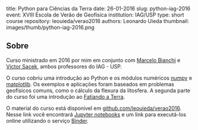 title: Python para Ciências da Terra
date: 26-01-2016
slug: python-iag-2016
event: XVIII Escola de Verão de Geofísica
institution: IAG/USP
type: short course
repository: leouieda/verao2016
authors: Leonardo Uieda
thumbnail: images/thumb/python-iag-2016.png

## Sobre

Curso ministrado em 2016 por mim em conjunto com
[Marcelo Bianchi](http://lattes.cnpq.br/2362257274279156) e
[Victor Sacek](http://lattes.cnpq.br/9668181660774041),
ambos professores do IAG - USP.

O curso cobriu uma introdução ao Python e os módulos numéricos
 [numpy](http://www.numpy.org/) e [matplotlib](http://matplotlib.org/).
Os exemplos e aplicações foram baseados em problemas geofísicos comuns, como o
cálculo da flexura da litosfera.
A segunda parte do curso foi uma introdução ao
[Fatiando a Terra](http://fatiando.org).

O material do curso está disponível em
[github.com/leouieda/verao2016](https://github.com/leouieda/verao2016).
Nesse link você encontrará [Jupyter notebooks](http://jupyter.org/)
e um link para executá-los online utilizando o serviço
[Binder](http://mybinder.org/).
